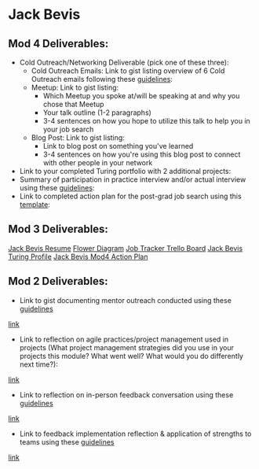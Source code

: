 # Jack Bevis

## Mod 4 Deliverables:
* Cold Outreach/Networking Deliverable (pick one of these three):
    * Cold Outreach Emails: Link to gist listing overview of 6 Cold Outreach emails following these [guidelines](https://github.com/turingschool/career-development-curriculum/blob/master/module_four/cold_outreach_deliverable_guidelines.md):
    * Meetup: Link to gist listing: 
      * Which Meetup you spoke at/will be speaking at and why you chose that Meetup
      * Your talk outline (1-2 paragraphs)
      * 3-4 sentences on how you hope to utilize this talk to help you in your job search
    * Blog Post: Link to gist listing:
       * Link to blog post on something you've learned
       * 3-4 sentences on how you're using this blog post to connect with other people in your network 
* Link to your completed Turing portfolio with 2 additional projects: 
* Summary of participation in practice interview and/or actual interview using these [guidelines](https://github.com/turingschool/career-development-curriculum/blob/master/module_four/interview_practice_reflection_guidelines.md):
* Link to completed action plan for the post-grad job search using this [template](https://github.com/turingschool/career-development-curriculum/blob/master/module_four/post_grad_plan.md): 

## Mod 3 Deliverables:
[Jack Bevis Resume](https://docs.google.com/document/d/1ZINf42VV3KjVoJUJ6LbClDHrhVUeqb-GYuS4dn6CaT4/edit?usp=sharing)
[Flower Diagram](https://gist.github.com/jbevis/1be0612adff6abc0c47dd8af7f02e7a2)
[Job Tracker Trello Board](https://trello.com/b/qWv31njH/jack-bevis-job-tracker)
[Jack Bevis Turing Profile](https://www.turing.io/alumni/jack-bevis)
[Jack Bevis Mod4 Action Plan](https://gist.github.com/jbevis/890e0acc36cfd641cdb93a4d2ca2a810)

## Mod 2 Deliverables:
* Link to gist documenting mentor outreach conducted using these [guidelines](https://github.com/turingschool/career-development-curriculum/blob/master/module_two/cold_outreach_i_guidelines.md)

[link](https://gist.github.com/jbevis/c453c2a2951eb0e50f1abfa8d4102208)

* Link to reflection on agile practices/project management used in projects (What project management strategies did you use in your projects this module? What went well? What would you do differently next time?):

[link](https://docs.google.com/document/d/1IiQQHEYGLi1Xwe2bgiMbMjL1VliZ3ZEfgoECN3lGonI/edit)

* Link to reflection on in-person feedback conversation using these [guidelines](https://github.com/turingschool/career-development-curriculum/blob/master/module_two/feedback_conversation_reflection_guidelines.md)

[link](https://docs.google.com/document/d/1JCvfJ-VOA4NrzU5uE04VWs9hHY3oJkE8mROf4x8mN-c/edit)

* Link to feedback implementation reflection & application of strengths to teams using these [guidelines](https://github.com/turingschool/career-development-curriculum/blob/master/module_two/feedback_implementation_strengths_reflection.md)

[link](https://docs.google.com/document/d/1_KTthRM7A1jykTA3u4iV1jbxlv3VodFKrvEpBQXoOOQ/edit)

